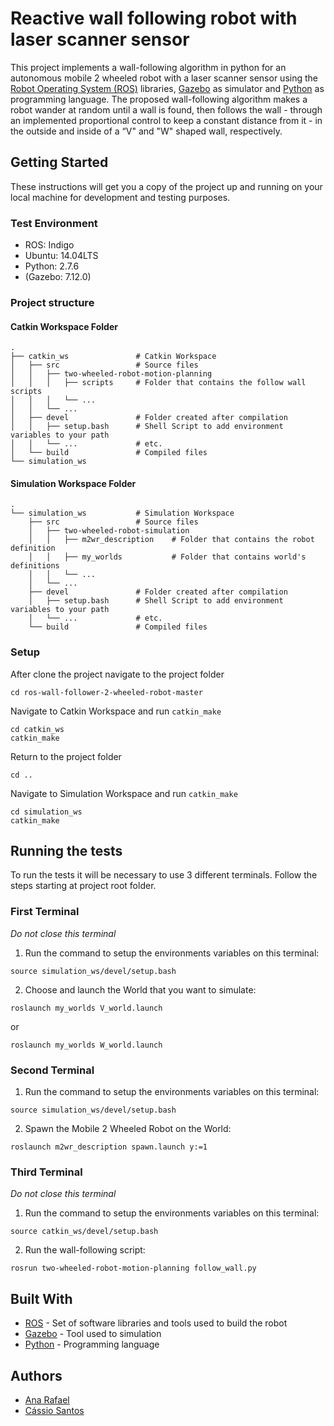 # Reactive wall following robot with laser scanner sensor

This project implements a wall-following algorithm in python for an autonomous mobile 2 wheeled robot with a laser scanner sensor using the [Robot Operating System (ROS)](http://www.ros.org/) libraries, [Gazebo](http://gazebosim.org/) as simulator and [Python](https://www.python.org/) as programming language. The proposed wall-following algorithm makes a robot wander at random until a wall is found, then follows the wall - through an implemented proportional control to keep a constant distance from it - in the outside and inside of a “V" and "W" shaped wall, respectively.

## Getting Started

These instructions will get you a copy of the project up and running on your local machine for development and testing purposes.

### Test Environment
- ROS: Indigo
- Ubuntu: 14.04LTS
- Python: 2.7.6
- (Gazebo: 7.12.0)

### Project structure

#### Catkin Workspace Folder
    .
    ├── catkin_ws               # Catkin Workspace
    │   ├── src                 # Source files 
    │   │   ├── two-wheeled-robot-motion-planning
    │   │   │   ├── scripts     # Folder that contains the follow wall scripts
    │   │   │   └── ...
    │   │   └── ...
    │   ├── devel               # Folder created after compilation
    │   │   ├── setup.bash      # Shell Script to add environment variables to your path
    │   │   └── ...             # etc.
    │   └── build               # Compiled files
    └── simulation_ws

#### Simulation Workspace Folder
    .
    └── simulation_ws           # Simulation Workspace
        ├── src                 # Source files 
        │   ├── two-wheeled-robot-simulation
        │   │   ├── m2wr_description    # Folder that contains the robot definition
        │   │   ├── my_worlds           # Folder that contains world's definitions
        │   │   └── ...
        │   └── ...
        ├── devel               # Folder created after compilation
        │   ├── setup.bash      # Shell Script to add environment variables to your path
        │   └── ...             # etc.
        └── build               # Compiled files
    
### Setup

After clone the project navigate to the project folder
```
cd ros-wall-follower-2-wheeled-robot-master
```
Navigate to Catkin Workspace and run `catkin_make`
```
cd catkin_ws
catkin_make
```
Return to the project folder 
```
cd ..
```
Navigate to Simulation Workspace and run `catkin_make`
```
cd simulation_ws
catkin_make
```
## Running the tests

To run the tests it will be necessary to use 3 different terminals. Follow the steps starting at project root folder.

### First Terminal
*Do not close this terminal*
1) Run the command to setup the environments variables on this terminal:
```
source simulation_ws/devel/setup.bash
```

2) Choose and launch the World that you want to simulate:

```
roslaunch my_worlds V_world.launch
```
or 
```
roslaunch my_worlds W_world.launch
```

### Second Terminal

1) Run the command to setup the environments variables on this terminal:
```
source simulation_ws/devel/setup.bash
```

2) Spawn the Mobile 2 Wheeled Robot on the World:
```
roslaunch m2wr_description spawn.launch y:=1
```

### Third Terminal
*Do not close this terminal*

1) Run the command to setup the environments variables on this terminal:
```
source catkin_ws/devel/setup.bash
```
2) Run the wall-following script:
```
rosrun two-wheeled-robot-motion-planning follow_wall.py
```
## Built With

* [ROS](http://www.ros.org/) - Set of software libraries and tools used to build the robot
* [Gazebo](http://gazebosim.org/) - Tool used to simulation
* [Python](https://www.python.org/) - Programming language

## Authors

* [Ana Rafael](https://github.com/SofiaRafael)
* [Cássio Santos](https://github.com/ssscassio)
